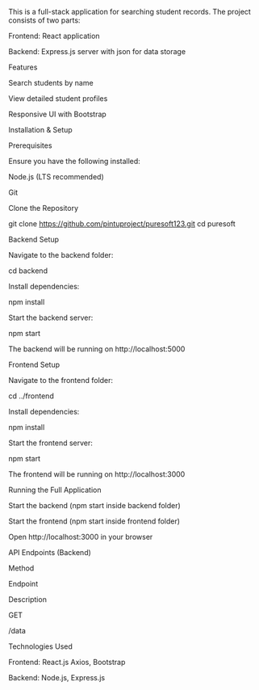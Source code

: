  This is a full-stack  application for searching student records. The project consists of two parts:

Frontend: React application

Backend: Express.js server with json for data storage

Features

Search students by name

View detailed student profiles

 
Responsive UI with Bootstrap 

Installation & Setup

 

Prerequisites

Ensure you have the following installed:

Node.js (LTS recommended)

Git

Clone the Repository

git clone  https://github.com/pintuproject/puresoft123.git
cd puresoft

Backend Setup
 

Navigate to the backend folder:

cd backend

Install dependencies:

npm install

 
Start the backend server:

npm start

The backend will be running on http://localhost:5000

Frontend Setup

Navigate to the frontend folder:

cd ../frontend

Install dependencies:

npm install

 

 
Start the frontend server:

npm start

The frontend will be running on http://localhost:3000

Running the Full Application

Start the backend (npm start inside backend folder)

Start the frontend (npm start inside frontend folder)

Open http://localhost:3000 in your browser

API Endpoints (Backend)

Method

Endpoint

Description

GET

/data

 

Technologies Used

Frontend: React.js Axios, Bootstrap

Backend: Node.js, Express.js 
